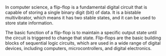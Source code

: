 In computer science, a flip-flop is a fundamental digital circuit that is capable of storing a single binary digit (bit) of data. It is a bistable multivibrator, which means it has two stable states, and it can be used to store state information.

The basic function of a flip-flop is to maintain a specific output state until the circuit is triggered to change that state. Flip-flops are the basic building blocks of sequential logic circuits, which are used in a wide range of digital devices, including computers, microcontrollers, and digital electronics.